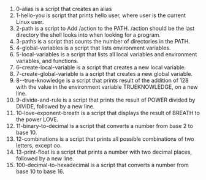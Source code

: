1. 0-alias is a script that creates an alias
2. 1-hello-you is script that prints hello user, where user is the current Linux user.
3. 2-path is a script to Add /action to the PATH. /action should be the last directory the shell looks into when looking for a program.
4. 3-paths is a script that counts the number of directories in the PATH.
5. 4-global-variables is a script that lists environment variables.
6. 5-local-variables is a script that lists all local variables and environment variables, and functions.
7. 6-create-local-variable is a script that creates a new local variable.
8. 7-create-global-variable is a script that creates a new global variable.
9. 8--true-knowledge is  a script that prints result of the addition of 128 with the value in the environment variable TRUEKNOWLEDGE, on a new line.
10. 9-divide-and-rule is a script that prints the result of POWER divided by DIVIDE, followed by a new line.
11. 10-love-exponent-breath is a script that displays the result of BREATH to the power LOVE.
12. 11-binary-to-decimal is  a script that converts a number from base 2 to base 10.
13. 12-combinations is a script that prints all possible combinations of two letters, except oo.
14. 13-print-float is a script that prints a number with two decimal places, followed by a new line.
15. 100-decimal-to-hexadecimal is a script that converts a number from base 10 to base 16.

